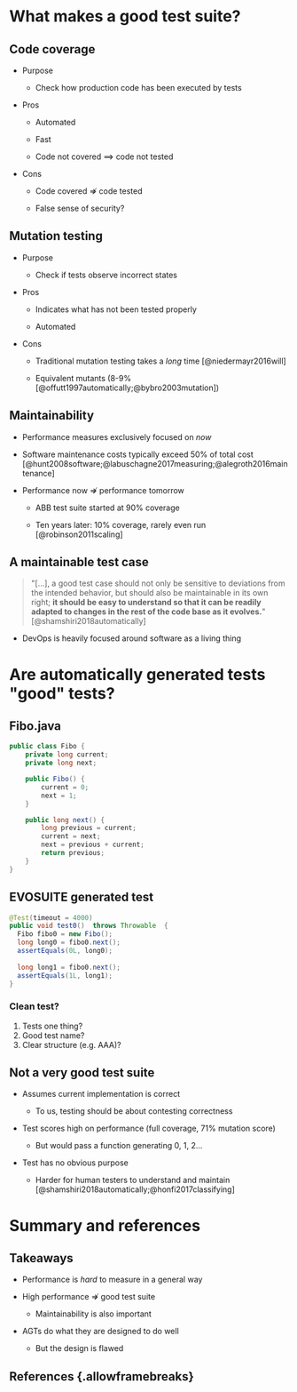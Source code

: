 # What makes a good test suite?

## Code coverage

* Purpose

    - Check how production code has been executed by tests

* Pros

    - Automated

    - Fast

    - Code not covered $\implies$ code not tested

* Cons

    - Code covered $\not \Rightarrow$ code tested

    - False sense of security?

## Mutation testing

* Purpose

    - Check if tests observe incorrect states

* Pros

    - Indicates what has not been tested properly

    - Automated

* Cons

    - Traditional mutation testing takes a _long_ time [@niedermayr2016will]

    - Equivalent mutants (8-9% [@offutt1997automatically;@bybro2003mutation]) 

## Maintainability

* Performance measures exclusively focused on _now_

* Software maintenance costs typically exceed 50% of total cost [@hunt2008software;@labuschagne2017measuring;@alegroth2016maintenance]

* Performance now $\not \Rightarrow$ performance tomorrow

    - ABB test suite started at 90% coverage

    - Ten years later: 10% coverage, rarely even run [@robinson2011scaling]

## A maintainable test case


> "[...], a good test case should not only be sensitive to deviations from
> the intended behavior, but should also be maintainable in its own right;
> **it should be easy to understand so that it can be readily adapted to changes in
> the rest of the code base as it evolves.**" [@shamshiri2018automatically]

* DevOps is heavily focused around software as a living thing

# Are automatically generated tests "good" tests?

## Fibo.java

```java
public class Fibo {
    private long current;
    private long next;

    public Fibo() {
        current = 0;
        next = 1;
    }

    public long next() {
        long previous = current;
        current = next;
        next = previous + current;
        return previous;
    }
}
```

## EVOSUITE generated test

```java
@Test(timeout = 4000)
public void test0()  throws Throwable  {
  Fibo fibo0 = new Fibo();
  long long0 = fibo0.next();
  assertEquals(0L, long0);
  
  long long1 = fibo0.next();
  assertEquals(1L, long1);
}
```

### Clean test?
1. Tests one thing?
2. Good test name?
3. Clear structure (e.g. AAA)?


## Not a very good test suite

* Assumes current implementation is correct
    
    - To us, testing should be about contesting correctness

* Test scores high on performance (full coverage, 71%
  mutation score)

    - But would pass a function generating 0, 1, 2...

* Test has no obvious purpose

    - Harder for human testers to understand and maintain [@shamshiri2018automatically;@honfi2017classifying]

# Summary and references

## Takeaways

* Performance is _hard_ to measure in a general way

* High performance $\not \Rightarrow$ good test suite

    - Maintainability is also important

* AGTs do what they are designed to do well

    - But the design is flawed


## References {.allowframebreaks} 
